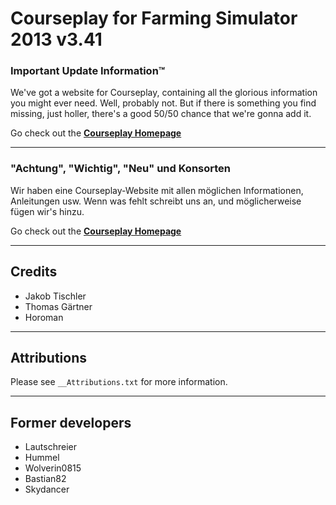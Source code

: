 # Courseplay for Farming Simulator 2013 v3.41

### Important Update Information™
We've got a website for Courseplay, containing all the glorious information you might ever need. Well, probably not. But if there is something you find missing, just holler, there's a good 50/50 chance that we're gonna add it.

Go check out the **[Courseplay Homepage][CP Website Link]**

----
### "Achtung", "Wichtig", "Neu" und Konsorten
Wir haben eine Courseplay-Website mit allen möglichen Informationen, Anleitungen usw. Wenn was fehlt schreibt uns an, und möglicherweise fügen wir's hinzu.

Go check out the **[Courseplay Homepage][CP Website Link]**

[CP Website Link]: http://courseplay.github.com/courseplay/
___

## Credits  
* Jakob Tischler
* Thomas Gärtner
* Horoman
___

## Attributions
Please see `__Attributions.txt` for more information.
___

## Former developers  
* Lautschreier
* Hummel
* Wolverin0815
* Bastian82
* Skydancer
